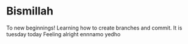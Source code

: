 # Bismillah
To new beginnings!
Learning how to create branches and commit.
It is tuesday today
Feeling alright
ennnamo yedho
